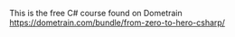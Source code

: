This is the free C# course found on Dometrain
https://dometrain.com/bundle/from-zero-to-hero-csharp/
